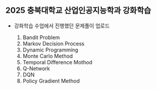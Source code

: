 ## 2025 충북대학교 산업인공지능학과 강화학습
* 강화학습 수업에서 진행했던 문제풀이 업로드

  1. Bandit Problem
  2. Markov Decision Process
  3. Dynamic Programming
  4. Monte Carlo Method
  5. Temporal Difference Mothod
  6. Q-Network
  7. DQN
  8. Policy Gradient Method
